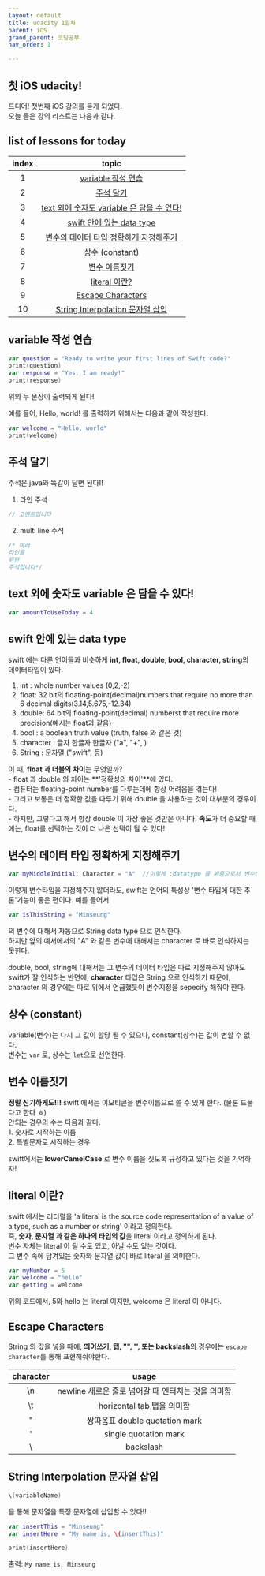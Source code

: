 ```yaml
---
layout: default
title: udacity 1일차
parent: iOS
grand_parent: 코딩공부
nav_order: 1

---
```



## 첫 iOS udacity!  
드디어! 첫번째 iOS 강의를 듣게 되었다.  
오늘 들은 강의 리스트는 다음과 같다.  

## list of lessons for today  

| **index** | **topic** |  
| :----------: | :-----------------------: |
| 1 | [variable 작성 연습](#variable-작성-연습) |
| 2 | [주석 달기 ](#주석-달기 ) |
| 3 | [text 외에 숫자도 variable 은 담을 수 있다!](#text-외에-숫자도-variable-은-담을-수-있다!)|
| 4 | [swift 안에 있는 data type](#swift-안에-있는-data-type)|
| 5 | [변수의 데이터 타입 정확하게 지정해주기](#변수의-데이터-타입-정확하게-지정해주기) |  
| 6 | [상수 (constant)](#상수-(constant)) |
| 7 | [변수 이름짓기](#변수-이름짓기 )|
| 8 | [literal 이란?](#literal-이란?)|
| 9 | [Escape Characters](#Escape-Characters) |  
| 10 | [String Interpolation 문자열 삽입](#String-Interpolation-문자열-삽입)|

## variable 작성 연습  

```swift
var question = "Ready to write your first lines of Swift code?"
print(question)
var response = "Yes, I am ready!"
print(response)
```

위의 두 문장이 출력되게 된다!  

예를 들어, Hello, world! 를 출력하기 위해서는 다음과 같이 작성한다.  
```swift
var welcome = "Hello, world"
print(welcome)
```

## 주석 달기  
주석은 java와 똑같이 달면 된다!!  

1. 라인 주석  
```swift
// 코멘트입니다 
```

2. multi line 주석  
```swift
/* 여러 
라인을 
위한 
주석입니다*/
```

## text 외에 숫자도 variable 은 담을 수 있다!  

```swift
var amountToUseToday = 4
```

## swift 안에 있는 data type  
swift 에는 다른 언어들과 비슷하게 **int, float, double, bool, character, string**의 데이터타입이 있다.  
1. int : whole number values (0,2,-2)  
2. float: 32 bit의 floating-point(decimal)numbers that require no more than 6 decimal digits(3.14,5.675,-12.34)  
3. double: 64 bit의 floating-point(decimal) numberst that require more precision(예시는 float과 같음)  
4. bool : a boolean truth value (truth, false 와 같은 것)  
5. character : 글자 한글자 한글자 ("a", "+", )  
6. String : 문자열 ("swift", 등)  

이 때, **float 과 더블의 차이**는 무엇일까?  
    - float 과 double 의 차이는 **'정확성의 차이'**에 있다.  
    - 컴퓨터는 floating-point number를 다루는데에 항상 어려움을 겪는다!  
    - 그리고 보통은 더 정확한 값을 다루기 위해 double 을 사용하는 것이 대부분의 경우이다.  
    - 하지만, 그렇다고 해서 항상 double 이 가장 좋은 것만은 아니다. **속도**가 더 중요할 때에는, float를 선택하는 것이 더 나은 선택이 될 수 있다!  
    

## 변수의 데이터 타입 정확하게 지정해주기  
```swift
var myMiddleInitial: Character = "A"  //이렇게 :datatype 을 써줌으로서 변수의 데이터타입을 지정해준다!  
```

이렇게 변수타입을 지정해주지 않더라도, swift는 언어의 특성상 '변수 타입에 대한 추론'기능이 좋은 편이다. 예를 들어서  
```swift
var isThisString = "Minseung"
```
의 변수에 대해서 자동으로 String data type 으로 인식한다.  
하지만 앞의 예서에서의 "A" 와 같은 변수에 대해서는 character 로 바로 인식하지는 못한다.  

double, bool, string에 대해서는 그 변수의 데이터 타입은 따로 지정해주지 않아도 swift가 잘 인식하는 반면에, **character** 타입은 String 으로 인식하기 때문에, character 의 경우에는 따로 위에서 언급했듯이 변수지정을 sepecify 해줘야 한다.  


## 상수 (constant)  
variable(변수)는 다시 그 값이 할당 될 수 있으나, constant(상수)는 값이 변할 수 없다.  
변수는 `var` 로, 상수는 `let`으로 선언한다.  

## 변수 이름짓기  
**정말 신기하게도!!!** swift 에서는 이모티콘을 변수이름으로 쓸 수 있게 한다. (물론 드물다고 한다 ㅎ)  
안되는 경우의 수는 다음과 같다.  
        1. 숫자로 시작하는 이름  
        2. 특별문자로 시작하는 경우  

swift에서는 **lowerCamelCase** 로 변수 이름을 짓도록 규정하고 있다는 것을 기억하자!  


## literal 이란?  
swift 에서는 리터럴을 'a literal is the source code representation of a value of a type, such as a number or string' 이라고 정의한다.  
즉, **숫자, 문자열 과 같은 하나의 타입의 값**을 literal 이라고 정의하게 된다.  
변수 자체는 literal 이 될 수도 있고, 아닐 수도 있는 것이다.  
그 변수 속에 담겨있는 숫자와 문자열 값이 바로 literal 을 의미한다.  

```swift
var myNumber = 5 
var welcome = "hello"
var getting = welcome 
```
위의 코드에서, 5와 hello 는 literal 이지만, welcome 은 literal 이 아니다.  

## Escape Characters  
String 의 값을 넣을 때에, **띄어쓰기, 탭, "", '', 또는 backslash**의 경우에는 `escape character`를 통해 표현해줘야한다.  

| **character** | **usage** |  
| :----------: | :-------------: |
| \n | newline 새로운 줄로 넘어갈 때 엔터치는 것을 의미함 |
|\t| horizontal tab 탭을 의미함 |
|\"| 쌍따옴표 double quotation mark|
|\'|single quotation mark|
| \ | backslash |  

## String Interpolation 문자열 삽입  
```swift
\(variableName) 
```
을 통해 문자열을 특정 문자열에 삽입할 수 있다!!  
  
```swift
var insertThis = "Minseung"
var insertHere = "My name is, \(insertThis)"

print(insertHere)
```
출력: `My name is, Minseung`

